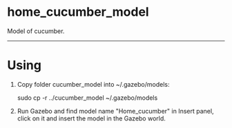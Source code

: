 # home_cucumber_model
Model of cucumber.
***

# Using
1. Copy folder cucumber_model into ~/.gazebo/models:

    sudo cp -r ../cucumber_model ~/.gazebo/models

2. Run Gazebo and find model name "Home_cucumber" in Insert panel, click on it and insert the model in the Gazebo world.
